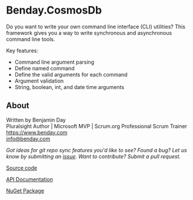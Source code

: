# Benday.CosmosDb

Do you want to write your own command line interface (CLI) utilities? 
This framework gives you a way to write synchronous and asynchronous command line tools.

Key features:
* Command line argument parsing
* Define named command 
* Define the valid arguments for each command
* Argument validation
* String, boolean, int, and date time arguments

## About

Written by Benjamin Day  
Pluralsight Author | Microsoft MVP | Scrum.org Professional Scrum Trainer  
https://www.benday.com  
info@benday.com 

*Got ideas for git repo sync features you'd like to see? Found a bug? 
Let us know by submitting an [issue](https://github.com/benday-inc/Benday.CosmosDb/issues)*. *Want to contribute? Submit a pull request.*

[Source code](https://github.com/benday-inc/Benday.CosmosDb)

[API Documentation](https://benday-inc.github.io/Benday.CosmosDb/api/Benday.CosmosDb.html)

[NuGet Package](https://www.nuget.org/packages/Benday.CosmosDb/)

